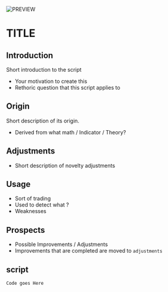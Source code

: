 ![PREVIEW](https://s3.tradingview.com/w/WqlNSIjd_mid.png)
# TITLE
## Introduction 
Short introduction to the script
* Your motivation to create this
* Rethoric question that this script applies to

## Origin 
Short description of its origin.
* Derived from what math / Indicator / Theory?

## Adjustments
* Short description of novelty adjustments

## Usage 
* Sort of trading
* Used to detect what ?
* Weaknesses

## Prospects 
* Possible Improvements / Adjustments
* Improvements that are completed are moved to `adjustments`

## script
```
Code goes Here
```
